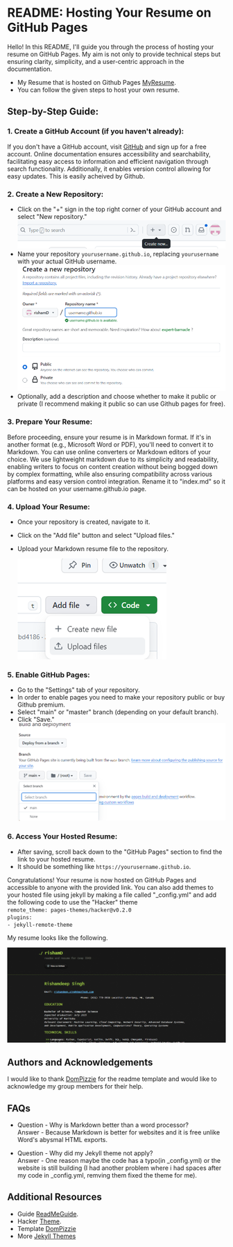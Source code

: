 # README: Hosting Your Resume on GitHub Pages

Hello! In this README, I'll guide you through the process of hosting your resume on GitHub Pages. My aim is not only to provide technical steps but ensuring clarity, simplicity, and a user-centric approach in the documentation.
- My Resume that is hosted on Github Pages [MyResume](https://rishamd.github.io).
- You can follow the given steps to host your own resume.

## Step-by-Step Guide:

### 1. Create a GitHub Account (if you haven't already):

If you don't have a GitHub account, visit [GitHub](https://github.com/) and sign up for a free account. Online documentation ensures accessibility and searchability, facilitating easy access to information and efficient navigation through search functionality. Additionally, it enables version control allowing for easy updates. This is easily acheived by Github. 

### 2. Create a New Repository:

- Click on the "+" sign in the top right corner of your GitHub account and select "New repository."
 ![AddToRepo](AddToRepo.png)
- Name your repository `yourusername.github.io`, replacing `yourusername` with your actual GitHub username.
  ![NewRepo](NewRepo.png)
- Optionally, add a description and choose whether to make it public or private (I recommend making it public so can use Github pages for free).

### 3. Prepare Your Resume:

Before proceeding, ensure your resume is in Markdown format. If it's in another format (e.g., Microsoft Word or PDF), you'll need to convert it to Markdown. You can use online converters or Markdown editors of your choice. We use lightweight markdown due to its simplicity and readability, enabling writers to focus on content creation without being bogged down by complex formatting, while also ensuring compatibility across various platforms and easy version control integration.
Rename it to "index.md" so it can be hosted on your username.github.io page.

### 4. Upload Your Resume:

- Once your repository is created, navigate to it.
- Click on the "Add file" button and select "Upload files."
- Upload your Markdown resume file to the repository.
  
  ![AddFile](AddFile.png)

### 5. Enable GitHub Pages:

- Go to the "Settings" tab of your repository.
- In order to enable pages you need to make your repository public or buy Github premium.
- Select "main" or "master" branch (depending on your default branch).
- Click "Save."
  ![GithubPages](GithubPages.png)
### 6. Access Your Hosted Resume:

- After saving, scroll back down to the "GitHub Pages" section to find the link to your hosted resume.
- It should be something like `https://yourusername.github.io`.

Congratulations! Your resume is now hosted on GitHub Pages and accessible to anyone with the provided link.
You can also add themes to your hosted file using jekyll by making a file called "_config.yml" and add the following code to use the "Hacker" theme  
`remote_theme: pages-themes/hacker@v0.2.0`    
`plugins:`    
`- jekyll-remote-theme`  

My resume looks like the following.   

![ResumeGIF](GifResumeNew.gif)  

## Authors and Acknowledgements
I would like to thank [DomPizzie](https://gist.github.com/DomPizzie) for the readme template and would like to acknowledge my group members for their help.

## FAQs
- Question - Why is Markdown better than a word processor? <br> Answer - Because Markdown is better for websites and it is free unlike Word's abysmal HTML exports.
  
- Question - Why did my Jekyll theme not apply? <br> Answer - One reason maybe the code has a typo(in _config.yml) or the website is still building (I had another problem where i had spaces after my code in _config.yml, remving them fixed the theme for me).
 
## Additional Resources
- Guide [ReadMeGuide](https://www.makeareadme.com/).
- Hacker [Theme](https://github.com/pages-themes/hacker).
- Template [DomPizzie](https://gist.github.com/DomPizzie)
- More [Jekyll Themes](https://jekyllrb.com/docs/themes/)
